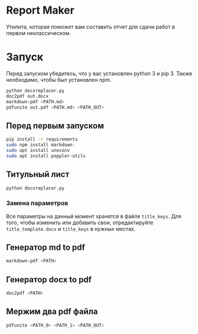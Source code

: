 # Report Maker
Утилита, которая поможет вам составить отчет для сдачи работ в первом неклассическом.

# Запуск
Перед запуском убедитесь, что у вас установлен python 3 и pip 3.
Также необходимо, чтобы был установлен npm.

```bash
python docxreplacer.py
doc2pdf out.docx
markdown-pdf <PATH.md>
pdfunite out.pdf <PATH.md> <PATH_OUT>
```

## Перед первым запуском
``` bash
pip install -r requirements
sudo npm install markdown-
sudo apt install unoconv
sudo apt install poppler-utils
```


## Титульный лист
``` bash
python docxreplacer.py
```

### Замена параметров
Все параметры на данный момент хранятся в файле `title_keys`. Для того, чтобы изменить или добавить свои, отредактируйте `title_template.docx` и `title_keys` в нужных местах.

## Генератор md to pdf
```bash
markdown-pdf <PATH>
```

## Генератор docx to pdf
```bash
doc2pdf <PATH>
```

## Мержим два pdf файла
```bash
pdfunite <PATH_0> <PATH_1> <PATH_OUT>
```
